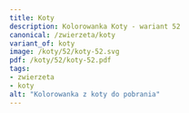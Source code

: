 ```yaml
---
title: Koty
description: Kolorowanka Koty - wariant 52
canonical: /zwierzeta/koty
variant_of: koty
image: /koty/52/koty-52.svg
pdf: /koty/52/koty-52.pdf
tags:
- zwierzeta
- koty
alt: "Kolorowanka z koty do pobrania"
---
```

